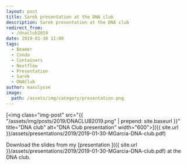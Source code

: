 ```yaml
---
layout: post
title: Sarek presentation at the DNA club
description: Sarek presentation at the DNA club
redirect_from:
  - /dnaclub2019
date: 2019-01-30 11:00
tags:
  - Beamer
  - Conda
  - Containers
  - Nextflow
  - Presentation
  - Sarek
  - DNAClub
author: maxulysse
image:
  path: /assets/img/category/presentation.png
---
```


[<img class="img-post" src="{{ "/assets/img/posts/2019/DNACLUB2019.png" | prepend: site.baseurl }}" title="DNA club" alt="DNA Club presentation" width="600">]({{ site.url }}/assets/presentations/2019/2019-01-30-MGarcia-DNA-club.pdf)

Download the slides from my [presentation <i class="fa fa-file-pdf" aria-hidden="true"></i>]({{ site.url }}/assets/presentations/2019/2019-01-30-MGarcia-DNA-club.pdf) at the DNA club.
